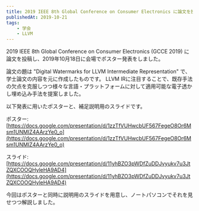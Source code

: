 ```yaml
---
title: 2019 IEEE 8th Global Conference on Consumer Electronics に論文を投稿した
publishedAt: 2019-10-21
tags:
    - 学会
    - LLVM
---
```


2019 IEEE 8th Global Conference on Consumer Electronics (GCCE 2019) に論文を投稿し、2019年10月18日に会場でポスター発表をしました。

論文の題は "Digital Watermarks for LLVM Intermediate Representation" で、学士論文の内容を元に作成したものです。
LLVM IRに注目することで、既存手法の欠点を克服しつつ様々な言語・プラットフォームに対して適用可能な電子透かし埋め込み手法を提案しました。

以下発表に用いたポスターと、補足説明用のスライドです。

ポスター: [https://docs.google.com/presentation/d/1zzTfVUHwcbUF567FegeO8Or6Msm1UNMIZ4AArzYe0_o](https://docs.google.com/presentation/d/1zzTfVUHwcbUF567FegeO8Or6Msm1UNMIZ4AArzYe0_o)

スライド: [https://docs.google.com/presentation/d/11yhBZO3pWDfZuDDJvyukv7u3JtZQXCOOQHyleHA9AD4](https://docs.google.com/presentation/d/11yhBZO3pWDfZuDDJvyukv7u3JtZQXCOOQHyleHA9AD4)

今回はポスターと同時に説明用のスライドを用意し、ノートパソコンでそれを見せつつ解説しました。
